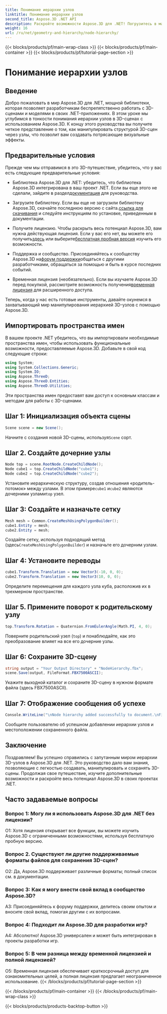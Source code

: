 ```yaml
---
title: Понимание иерархии узлов
linktitle: Понимание иерархии узлов
second_title: Aspose.3D .NET API
description: Раскройте возможности Aspose.3D для .NET! Погрузитесь в манипулирование иерархией узлов с помощью этого пошагового руководства. Создавайте потрясающие 3D-сцены без особых усилий.
weight: 16
url: /ru/net/geometry-and-hierarchy/node-hierarchy/
---
```


{{< blocks/products/pf/main-wrap-class >}}
{{< blocks/products/pf/main-container >}}
{{< blocks/products/pf/tutorial-page-section >}}

# Понимание иерархии узлов

## Введение

Добро пожаловать в мир Aspose.3D для .NET, мощной библиотеки, которая позволяет разработчикам беспрепятственно работать с 3D-сценами и моделями в своих .NET-приложениях. В этом уроке мы углубимся в тонкости понимания иерархии узлов в 3D-сценах с использованием Aspose.3D. К концу этого руководства вы получите четкое представление о том, как манипулировать структурой 3D-сцен через узлы, что позволит вам создавать потрясающие визуальные эффекты.

## Предварительные условия

Прежде чем мы отправимся в это 3D-путешествие, убедитесь, что у вас есть следующие предварительные условия:

-  Библиотека Aspose.3D для .NET: убедитесь, что библиотека Aspose.3D интегрирована в ваш проект .NET. Если вы еще этого не сделали, зайдите в раздел[документация](https://reference.aspose.com/3d/net/) для руководства.

-  Загрузите библиотеку. Если вы еще не загрузили библиотеку Aspose.3D, скачайте последнюю версию с сайта.[ссылка для скачивания](https://releases.aspose.com/3d/net/) и следуйте инструкциям по установке, приведенным в документации.

-  Получите лицензию. Чтобы раскрыть весь потенциал Aspose.3D, вам нужна действующая лицензия. Если у вас его нет, вы можете его получить[здесь](https://purchase.aspose.com/buy) или выберите[бесплатная пробная версия](https://releases.aspose.com/) изучить его возможности.

-  Поддержка и сообщество. Присоединяйтесь к сообществу Aspose.3D на[форум поддержки](https://forum.aspose.com/c/3d/18)общаться с другими разработчиками, обращаться за помощью и быть в курсе последних событий.

-  Временная лицензия (необязательно). Если вы изучаете Aspose.3D перед покупкой, рассмотрите возможность получения[временная лицензия](https://purchase.aspose.com/temporary-license/) для расширенного доступа.

Теперь, когда у нас есть готовые инструменты, давайте окунемся в захватывающий мир манипулирования иерархией 3D-узлов с помощью Aspose.3D.

## Импортировать пространства имен

В вашем проекте .NET убедитесь, что вы импортировали необходимые пространства имен, чтобы использовать функциональные возможности, предоставляемые Aspose.3D. Добавьте в свой код следующие строки:

```csharp
using System;
using System.Collections.Generic;
using System.IO;
using Aspose.ThreeD;
using Aspose.ThreeD.Entities;
using Aspose.ThreeD.Utilities;
```

Эти пространства имен предоставят вам доступ к основным классам и методам для работы с 3D-сценами.

## Шаг 1: Инициализация объекта сцены

```csharp
Scene scene = new Scene();
```

 Начните с создания новой 3D-сцены, используя`Scene` сорт.

## Шаг 2. Создайте дочерние узлы

```csharp
Node top = scene.RootNode.CreateChildNode();
Node cube1 = top.CreateChildNode("cube1");
Node cube2 = top.CreateChildNode("cube2");
```

 Установите иерархическую структуру, создав отношения «родитель-потомок» между узлами. В этом примере`cube1` и`cube2` являются дочерними узлами`top` узел.

## Шаг 3: Создайте и назначьте сетку

```csharp
Mesh mesh = Common.CreateMeshUsingPolygonBuilder();
cube1.Entity = mesh;
cube2.Entity = mesh;
```

 Создайте сетку, используя подходящий метод (здесь`CreateMeshUsingPolygonBuilder`) и назначьте его дочерним узлам.

## Шаг 4: Установите переводы

```csharp
cube1.Transform.Translation = new Vector3(-10, 0, 0);
cube2.Transform.Translation = new Vector3(10, 0, 0);
```

Определите перемещения для каждого узла куба, расположив их в трехмерном пространстве.

## Шаг 5. Примените поворот к родительскому узлу

```csharp
top.Transform.Rotation = Quaternion.FromEulerAngle(Math.PI, 4, 0);
```

Поверните родительский узел (`top`) и понаблюдайте, как это преобразование влияет на все его дочерние узлы.

## Шаг 6: Сохраните 3D-сцену

```csharp
string output = "Your Output Directory" + "NodeHierarchy.fbx";
scene.Save(output, FileFormat.FBX7500ASCII);
```

Укажите выходной каталог и сохраните 3D-сцену в нужном формате файла (здесь FBX7500ASCII).

## Шаг 7: Отображение сообщения об успехе

```csharp
Console.WriteLine("\nNode hierarchy added successfully to document.\nFile saved at " + output);
```

Сообщите пользователю об успешном добавлении иерархии узлов и местоположении сохраненного файла.

## Заключение

Поздравляем! Вы успешно справились с запутанным миром иерархии 3D-узлов в Aspose.3D для .NET. Это руководство дало вам знания, позволяющие с легкостью создавать, манипулировать и сохранять 3D-сцены. Продолжая свое путешествие, изучите дополнительные возможности и раскройте весь потенциал Aspose.3D в своих проектах .NET.

## Часто задаваемые вопросы

### Вопрос 1: Могу ли я использовать Aspose.3D для .NET без лицензии?

О1: Хотя лицензия открывает все функции, вы можете изучить Aspose.3D с ограниченными возможностями, используя бесплатную пробную версию.

### Вопрос 2. Существуют ли другие поддерживаемые форматы файлов для сохранения 3D-сцен?

О2: Да, Aspose.3D поддерживает различные форматы; полный список см. в документации.

### Вопрос 3: Как я могу внести свой вклад в сообщество Aspose.3D?

A3: Присоединяйтесь к форуму поддержки, делитесь своим опытом и вносите свой вклад, помогая другим с их вопросами.

### Вопрос 4: Подходит ли Aspose.3D для разработки игр?

А4: Абсолютно! Aspose.3D универсален и может быть интегрирован в проекты разработки игр.

### Вопрос 5: В чем разница между временной лицензией и полной лицензией?

О5: Временная лицензия обеспечивает краткосрочный доступ для ознакомительных целей, а полная лицензия предлагает неограниченное использование.
{{< /blocks/products/pf/tutorial-page-section >}}

{{< /blocks/products/pf/main-container >}}
{{< /blocks/products/pf/main-wrap-class >}}

{{< blocks/products/products-backtop-button >}}
